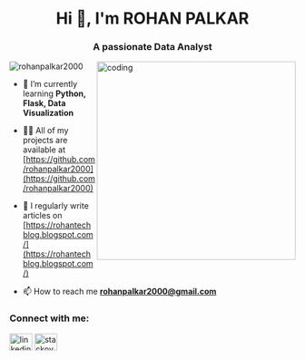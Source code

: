 <h1 align="center">Hi 👋, I'm ROHAN PALKAR</h1>
<h3 align="center">A passionate Data Analyst</h3>

<img align="right" alt="coding" width="350" src="https://prompti.ai/wp-content/uploads/2023/07/pcboi2.png">

<p align="left"> <img src="https://komarev.com/ghpvc/?username=rohanpalkar2000&label=Profile%20views&color=0e75b6&style=flat" alt="rohanpalkar2000" /> </p>

- 🌱 I’m currently learning **Python, Flask, Data Visualization**

- 👨‍💻 All of my projects are available at [https://github.com/rohanpalkar2000](https://github.com/rohanpalkar2000)

- 📝 I regularly write articles on [https://rohantechblog.blogspot.com/](https://rohantechblog.blogspot.com/)

- 📫 How to reach me **rohanpalkar2000@gmail.com**

<h3 align="left">Connect with me:</h3>
<p align="left">
<a href="https://linkedin.com/in/linkedin.com/rohanpalkar2000" target="blank"><img align="center" src="https://raw.githubusercontent.com/rahuldkjain/github-profile-readme-generator/master/src/images/icons/Social/linked-in-alt.svg" alt="linkedin.com/rohanpalkar2000" height="30" width="40" /></a>
<a href="https://stackoverflow.com/users/stackoverflow.com/users/23353189/rohan-palkar" target="blank"><img align="center" src="https://raw.githubusercontent.com/rahuldkjain/github-profile-readme-generator/master/src/images/icons/Social/stack-overflow.svg" alt="stackoverflow.com/users/23353189/rohan-palkar" height="30" width="40" /></a>
<a 